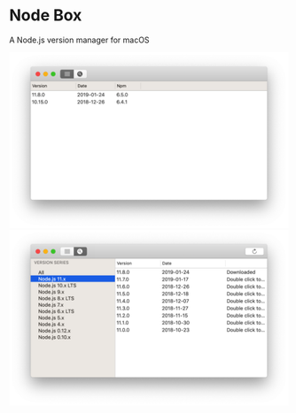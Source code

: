 # Node Box

A Node.js version manager for macOS

![screenshot1](images/screenshot1.png)
![screenshot2](images/screenshot2.png)
